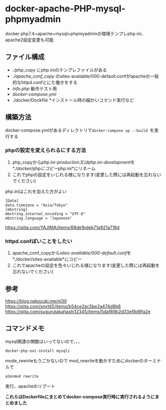# docker-apache-PHP-mysql-phpmyadmin
docker php7.4+apache+mysql+phpmyadminの環境テンプレphp.ini、apache2設定変更も可能

## ファイル構成
- *./php_copy* にphp.iniのテンプレファイルがある
- *./apache_conf_copy* のsites-available/000-default.confがapacheの一般的なhttpd.confとにた働きをする
- *info.php* 動作テスト用
- *docker-compose.yml*
- ./docker/Dockfile *インストール時の細かいコマンド実行など

## 構築方法
docker-compose.ymlがあるディレクトリで`docker-compose up --build `を実行する
### phpの設定を変えられるにする方法
1. php_copyから*php.ini-production又はphp.ini-development*を*./docker/php*にコピー*php.ini*にリネーム 
1. これでphpの設定をいじれる様になります(変更した際には再起動を忘れないでください)

php.iniはこれを加えた方がよい
``` 
[Date]
date.timezone = "Asia/Tokyo"
[mbstring]
mbstring.internal_encoding = "UTF-8"
mbstring.language = "Japanese"
``` 
https://qiita.com/YAJIMA/items/68de1bdeb71a921a718d


### httpd.confぽいことをしたい
1. apache_conf_copyから*sites-available/000-default.conf*を*./docker/sites-available*にコピー
1. これでapacheの設定を色々いじれる様になります(変更した際には再起動を忘れないでください)

## 参考
https://blog.nekozuki.me/nl30
https://qiita.com/snyt45/items/b54ce2ac5be2a474d9b6
https://qiita.com/sugurutakahashi12345/items/5daf89b2d33ef8d9fa2e

## コマンドメモ
mysql関連の関数はいってないので、、、
```
docker-php-ext-install mysqli
```
mode_rewirteもうごかないので
mod_rewriteを動かすためにdockerのターミナルで
``` 
a2enmod rewrite
``` 
実行、apacheのリブート

**これらはDockerfileにまとめてdocker-compose実行時に実行されるようにまとめました**